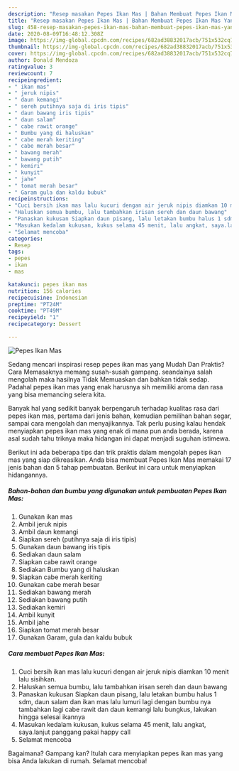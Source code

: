 ```yaml
---
description: "Resep masakan Pepes Ikan Mas | Bahan Membuat Pepes Ikan Mas Yang Lezat Sekali"
title: "Resep masakan Pepes Ikan Mas | Bahan Membuat Pepes Ikan Mas Yang Lezat Sekali"
slug: 458-resep-masakan-pepes-ikan-mas-bahan-membuat-pepes-ikan-mas-yang-lezat-sekali
date: 2020-08-09T16:48:12.308Z
image: https://img-global.cpcdn.com/recipes/682ad38832017acb/751x532cq70/pepes-ikan-mas-foto-resep-utama.jpg
thumbnail: https://img-global.cpcdn.com/recipes/682ad38832017acb/751x532cq70/pepes-ikan-mas-foto-resep-utama.jpg
cover: https://img-global.cpcdn.com/recipes/682ad38832017acb/751x532cq70/pepes-ikan-mas-foto-resep-utama.jpg
author: Donald Mendoza
ratingvalue: 3
reviewcount: 7
recipeingredient:
- " ikan mas"
- " jeruk nipis"
- " daun kemangi"
- " sereh putihnya saja di iris tipis"
- " daun bawang iris tipis"
- " daun salam"
- " cabe rawit orange"
- " Bumbu yang di haluskan"
- " cabe merah keriting"
- " cabe merah besar"
- " bawang merah"
- " bawang putih"
- " kemiri"
- " kunyit"
- " jahe"
- " tomat merah besar"
- " Garam gula dan kaldu bubuk"
recipeinstructions:
- "Cuci bersih ikan mas lalu kucuri dengan air jeruk nipis diamkan 10 menit lalu sisihkan."
- "Haluskan semua bumbu, lalu tambahkan irisan sereh dan daun bawang"
- "Panaskan kukusan Siapkan daun pisang, lalu letakan bumbu halus 1 sdm, daun salam dan ikan mas lalu lumuri lagi dengan bumbu nya tambahkan lagi cabe rawit dan daun kemangi lalu bungkus, lakukan hingga selesai ikannya"
- "Masukan kedalam kukusan, kukus selama 45 menit, lalu angkat, saya.lanjut panggang pakai happy call"
- "Selamat mencoba"
categories:
- Resep
tags:
- pepes
- ikan
- mas

katakunci: pepes ikan mas 
nutrition: 156 calories
recipecuisine: Indonesian
preptime: "PT24M"
cooktime: "PT49M"
recipeyield: "1"
recipecategory: Dessert

---
```



![Pepes Ikan Mas](https://img-global.cpcdn.com/recipes/682ad38832017acb/751x532cq70/pepes-ikan-mas-foto-resep-utama.jpg)

Sedang mencari inspirasi resep pepes ikan mas yang Mudah Dan Praktis? Cara Memasaknya memang susah-susah gampang. seandainya salah mengolah maka hasilnya Tidak Memuaskan dan bahkan tidak sedap. Padahal pepes ikan mas yang enak harusnya sih memiliki aroma dan rasa yang bisa memancing selera kita.

Banyak hal yang sedikit banyak berpengaruh terhadap kualitas rasa dari pepes ikan mas, pertama dari jenis bahan, kemudian pemilihan bahan segar, sampai cara mengolah dan menyajikannya. Tak perlu pusing kalau hendak menyiapkan pepes ikan mas yang enak di mana pun anda berada, karena asal sudah tahu triknya maka hidangan ini dapat menjadi suguhan istimewa.




Berikut ini ada beberapa tips dan trik praktis dalam mengolah pepes ikan mas yang siap dikreasikan. Anda bisa membuat Pepes Ikan Mas memakai 17 jenis bahan dan 5 tahap pembuatan. Berikut ini cara untuk menyiapkan hidangannya.

<!--inarticleads1-->

##### Bahan-bahan dan bumbu yang digunakan untuk pembuatan Pepes Ikan Mas:

1. Gunakan  ikan mas
1. Ambil  jeruk nipis
1. Ambil  daun kemangi
1. Siapkan  sereh (putihnya saja di iris tipis)
1. Gunakan  daun bawang iris tipis
1. Sediakan  daun salam
1. Siapkan  cabe rawit orange
1. Sediakan  Bumbu yang di haluskan
1. Siapkan  cabe merah keriting
1. Gunakan  cabe merah besar
1. Sediakan  bawang merah
1. Sediakan  bawang putih
1. Sediakan  kemiri
1. Ambil  kunyit
1. Ambil  jahe
1. Siapkan  tomat merah besar
1. Gunakan  Garam, gula dan kaldu bubuk




<!--inarticleads2-->

##### Cara membuat Pepes Ikan Mas:

1. Cuci bersih ikan mas lalu kucuri dengan air jeruk nipis diamkan 10 menit lalu sisihkan.
1. Haluskan semua bumbu, lalu tambahkan irisan sereh dan daun bawang
1. Panaskan kukusan Siapkan daun pisang, lalu letakan bumbu halus 1 sdm, daun salam dan ikan mas lalu lumuri lagi dengan bumbu nya tambahkan lagi cabe rawit dan daun kemangi lalu bungkus, lakukan hingga selesai ikannya
1. Masukan kedalam kukusan, kukus selama 45 menit, lalu angkat, saya.lanjut panggang pakai happy call
1. Selamat mencoba




Bagaimana? Gampang kan? Itulah cara menyiapkan pepes ikan mas yang bisa Anda lakukan di rumah. Selamat mencoba!
